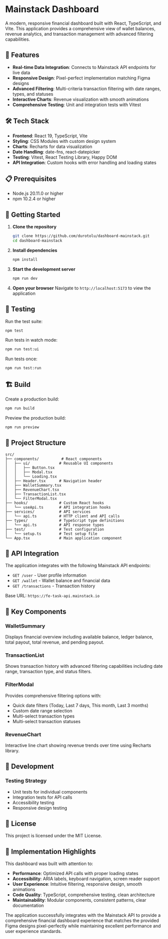 # Mainstack Dashboard

A modern, responsive financial dashboard built with React, TypeScript, and Vite. This application provides a comprehensive view of wallet balances, revenue analytics, and transaction management with advanced filtering capabilities.

## 🚀 Features

- **Real-time Data Integration**: Connects to Mainstack API endpoints for live data
- **Responsive Design**: Pixel-perfect implementation matching Figma designs
- **Advanced Filtering**: Multi-criteria transaction filtering with date ranges, types, and statuses
- **Interactive Charts**: Revenue visualization with smooth animations
- **Comprehensive Testing**: Unit and integration tests with Vitest

## 🛠️ Tech Stack

- **Frontend**: React 19, TypeScript, Vite
- **Styling**: CSS Modules with custom design system
- **Charts**: Recharts for data visualization
- **Date Handling**: date-fns, react-datepicker
- **Testing**: Vitest, React Testing Library, Happy DOM
- **API Integration**: Custom hooks with error handling and loading states

## 📋 Prerequisites

- Node.js 20.11.0 or higher
- npm 10.2.4 or higher

## 🚀 Getting Started

1. **Clone the repository**
   ```bash
   git clone https://github.com/durotolu/dashboard-mainstack.git
   cd dashboard-mainstack
   ```

2. **Install dependencies**
   ```bash
   npm install
   ```

3. **Start the development server**
   ```bash
   npm run dev
   ```

4. **Open your browser**
   Navigate to `http://localhost:5173` to view the application

## 🧪 Testing

Run the test suite:
```bash
npm test
```

Run tests in watch mode:
```bash
npm run test:ui
```

Run tests once:
```bash
npm run test:run
```

## 🏗️ Build

Create a production build:
```bash
npm run build
```

Preview the production build:
```bash
npm run preview
```

## 📁 Project Structure

```
src/
├── components/          # React components
│   ├── ui/             # Reusable UI components
│   │   ├── Button.tsx
│   │   ├── Modal.tsx
│   │   └── Loading.tsx
│   ├── Header.tsx      # Navigation header
│   ├── WalletSummary.tsx
│   ├── RevenueChart.tsx
│   ├── TransactionList.tsx
│   └── FilterModal.tsx
├── hooks/              # Custom React hooks
│   └── useApi.ts       # API integration hooks
├── services/           # API services
│   └── api.ts          # HTTP client and API calls
├── types/              # TypeScript type definitions
│   └── api.ts          # API response types
├── test/               # Test configuration
│   └── setup.ts        # Test setup file
└── App.tsx             # Main application component
```

## 🔌 API Integration

The application integrates with the following Mainstack API endpoints:

- `GET /user` - User profile information
- `GET /wallet` - Wallet balance and financial data
- `GET /transactions` - Transaction history

Base URL: `https://fe-task-api.mainstack.io`

## 🧩 Key Components

### WalletSummary
Displays financial overview including available balance, ledger balance, total payout, total revenue, and pending payout.

### TransactionList
Shows transaction history with advanced filtering capabilities including date range, transaction type, and status filters.

### FilterModal
Provides comprehensive filtering options with:
- Quick date filters (Today, Last 7 days, This month, Last 3 months)
- Custom date range selection
- Multi-select transaction types
- Multi-select transaction statuses

### RevenueChart
Interactive line chart showing revenue trends over time using Recharts library.

## 🔧 Development

### Testing Strategy
- Unit tests for individual components
- Integration tests for API calls
- Accessibility testing
- Responsive design testing

## 📝 License

This project is licensed under the MIT License.

## 🎯 Implementation Highlights

This dashboard was built with attention to:

- **Performance**: Optimized API calls with proper loading states
- **Accessibility**: ARIA labels, keyboard navigation, screen reader support
- **User Experience**: Intuitive filtering, responsive design, smooth animations
- **Code Quality**: TypeScript, comprehensive testing, clean architecture
- **Maintainability**: Modular components, consistent patterns, clear documentation

The application successfully integrates with the Mainstack API to provide a comprehensive financial dashboard experience that matches the provided Figma designs pixel-perfectly while maintaining excellent performance and user experience standards.
